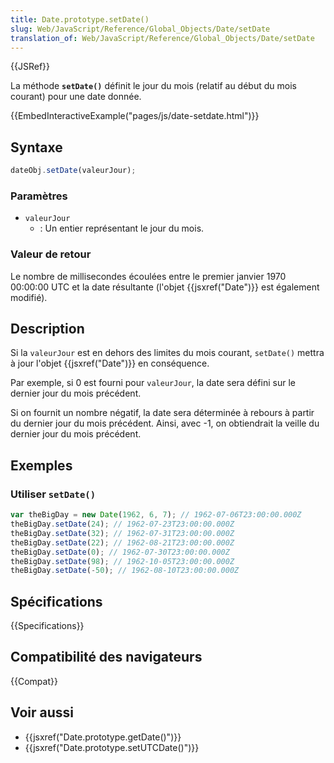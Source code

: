 ```yaml
---
title: Date.prototype.setDate()
slug: Web/JavaScript/Reference/Global_Objects/Date/setDate
translation_of: Web/JavaScript/Reference/Global_Objects/Date/setDate
---
```


{{JSRef}}

La méthode **`setDate()`** définit le jour du mois (relatif au début du mois courant) pour une date donnée.

{{EmbedInteractiveExample("pages/js/date-setdate.html")}}

## Syntaxe

```js
dateObj.setDate(valeurJour);
```

### Paramètres

- `valeurJour`
  - : Un entier représentant le jour du mois.

### Valeur de retour

Le nombre de millisecondes écoulées entre le premier janvier 1970 00:00:00 UTC et la date résultante (l'objet {{jsxref("Date")}} est également modifié).

## Description

Si la `valeurJour` est en dehors des limites du mois courant, `setDate()` mettra à jour l'objet {{jsxref("Date")}} en conséquence.

Par exemple, si 0 est fourni pour `valeurJour`, la date sera défini sur le dernier jour du mois précédent.

Si on fournit un nombre négatif, la date sera déterminée à rebours à partir du dernier jour du mois précédent. Ainsi, avec -1, on obtiendrait la veille du dernier jour du mois précédent.

## Exemples

### Utiliser `setDate()`

```js
var theBigDay = new Date(1962, 6, 7); // 1962-07-06T23:00:00.000Z
theBigDay.setDate(24); // 1962-07-23T23:00:00.000Z
theBigDay.setDate(32); // 1962-07-31T23:00:00.000Z
theBigDay.setDate(22); // 1962-08-21T23:00:00.000Z
theBigDay.setDate(0); // 1962-07-30T23:00:00.000Z
theBigDay.setDate(98); // 1962-10-05T23:00:00.000Z
theBigDay.setDate(-50); // 1962-08-10T23:00:00.000Z
```

## Spécifications

{{Specifications}}

## Compatibilité des navigateurs

{{Compat}}

## Voir aussi

- {{jsxref("Date.prototype.getDate()")}}
- {{jsxref("Date.prototype.setUTCDate()")}}
